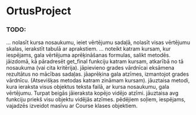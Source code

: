# OrtusProject
### TODO:

... nolasīt kursa nosaukumu, ieiet vērtējumu sadaļā, nolasīt visas vērtējumu skalas, ierakstīt tabulā ar aprakstiem.
... noteikt katram kursam, kur iespējams, gala vērtējuma aprēķināšanas formulas, salikt metodēs.
jāizdomā, kā pāradresēt get_final funkciju katram kursam, atkarībā no tā nosaukuma (vai cita kritērija).
jāpievieno grades vārdnīcai eksāmena rezultātus no mācības sadaļas.
jāaprēķina gala atzīmes, izmantojot grades vārdnīcu. (Atsevišķas metodas katram zināmam kursam).
jāuztaisa metodi, kura ieraksta visus objektus teksta failā, ar kursa nosaukumu, gala vērtējumu. Turpat beigās jāieraksta kopējo vidējo atzīmi.
jāuztaisa avg funkciju priekš visu objektu vidējās atzīmes.
pēdējiem soļiem, iespējams, vajadzēs izveidot masīvu ar Course klases objektiem.
